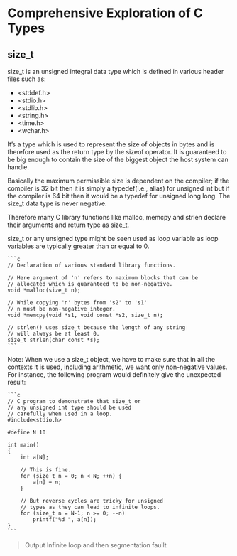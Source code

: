 # Comprehensive Exploration of C Types

## size_t

size_t is an unsigned integral data type which is defined in various header files such as:

* <stddef.h>
* <stdio.h>
* <stdlib.h>
* <string.h>
* <time.h>
* <wchar.h>

It’s a type which is used to represent the size of objects in bytes and is therefore used as the return type by the sizeof operator. It is guaranteed to be big enough to contain the size of the biggest object the host system can handle. 

Basically the maximum permissible size is dependent on the compiler; if the compiler is 32 bit then it is simply a typedef(i.e., alias) for unsigned int but if the compiler is 64 bit then it would be a typedef for unsigned long long. The size_t data type is never negative.

Therefore many C library functions like malloc, memcpy and strlen declare their arguments and return type as size_t.

size_t or any unsigned type might be seen used as loop variable as loop variables are typically greater than or equal to 0.

    ```c
    // Declaration of various standard library functions. 
    
    // Here argument of 'n' refers to maximum blocks that can be 
    // allocated which is guaranteed to be non-negative. 
    void *malloc(size_t n); 
    
    // While copying 'n' bytes from 's2' to 's1' 
    // n must be non-negative integer. 
    void *memcpy(void *s1, void const *s2, size_t n); 
    
    // strlen() uses size_t because the length of any string 
    // will always be at least 0. 
    size_t strlen(char const *s); 
    ```

Note: When we use a size_t object, we have to make sure that in all the contexts it is used, including arithmetic, we want only non-negative values. For instance, the following program would definitely give the unexpected result:

    ```c
    // C program to demonstrate that size_t or 
    // any unsigned int type should be used  
    // carefully when used in a loop. 
    #include<stdio.h> 
    
    #define N 10 
    
    int main() 
    { 
        int a[N]; 
    
        // This is fine. 
        for (size_t n = 0; n < N; ++n) { 
            a[n] = n; 
        } 
            
        // But reverse cycles are tricky for unsigned  
        // types as they can lead to infinite loops. 
        for (size_t n = N-1; n >= 0; --n) 
            printf("%d ", a[n]); 
    } 
    ```

> Output
> Infinite loop and then segmentation fauilt

